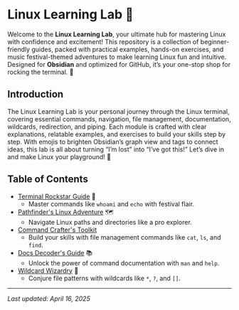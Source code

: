 # Linux Learning Lab 🐧

Welcome to the **Linux Learning Lab**, your ultimate hub for mastering Linux with confidence and excitement! This repository is a collection of beginner-friendly guides, packed with practical examples, hands-on exercises, and music festival-themed adventures to make learning Linux fun and intuitive. Designed for **Obsidian** and optimized for GitHub, it’s your one-stop shop for rocking the terminal. 🚀

## Introduction

The Linux Learning Lab is your personal journey through the Linux terminal, covering essential commands, navigation, file management, documentation, wildcards, redirection, and piping. Each module is crafted with clear explanations, relatable examples, and exercises to build your skills step by step. With emojis to brighten Obsidian’s graph view and tags to connect ideas, this lab is all about turning “I’m lost” into “I’ve got this!” Let’s dive in and make Linux your playground! 🌟

## Table of Contents

- [Terminal Rockstar Guide](https://github.com/IshtiakNihal/Learn-Linux-With-a-Noob/blob/dcabf235448f3f9564d5ca969682080e0c4516d4/01%20-%20Terminal%20Rockstar%20Guide/1.1%20-%20whoami_Whos%20That%20User%20.markdown) 🎸
  - Master commands like `whoami` and `echo` with festival flair.
- [Pathfinder's Linux Adventure](https://github.com/IshtiakNihal/Learn-Linux-With-a-Noob/tree/259abce9ffb554ad0b8f3b88ecd158aa13ebce95/02%20-%20Pathfinder's%20Linux%20Adventure) 🗺️
  - Navigate Linux paths and directories like a pro explorer.
- [Command Crafter's Toolkit](https://github.com/IshtiakNihal/Learn-Linux-With-a-Noob/tree/93a6ce7a7518a908a16ea5c442bfe88159997005/03%20-%20Command%20Crafter's%20Toolkit%20%F0%9F%9B%A0%EF%B8%8F) 
  - Build your skills with file management commands like `cat`, `ls`, and `find`.
- [Docs Decoder's Guide](https://github.com/IshtiakNihal/Learn-Linux-With-a-Noob/tree/cd64b877e44caed26245d500bef4e4955edc0e9d/04%20-%20Docs%20Decoder's%20Guide%20%F0%9F%93%9A) 📚
  - Unlock the power of command documentation with `man` and `help`.
- [Wildcard Wizardry](https://github.com/IshtiakNihal/Learn-Linux-With-a-Noob/tree/cd64b877e44caed26245d500bef4e4955edc0e9d/05%20-%20Wildcard%20Globbing%20Wizardry%20%F0%9F%8C%9F) 🌈
  - Conjure file patterns with wildcards like `*`, `?`, and `[]`.

---

*Last updated: April 16, 2025*
